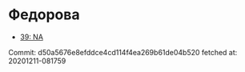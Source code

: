 # Федорова
- [39: NA](39.md)

Commit: d50a5676e8efddce4cd114f4ea269b61de04b520
 fetched at: 20201211-081759

